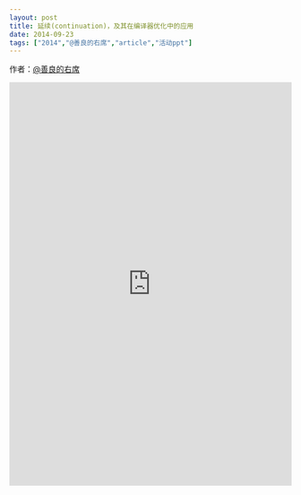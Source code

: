 ```yaml
---
layout: post
title: 延续(continuation)，及其在编译器优化中的应用
date: 2014-09-23
tags: ["2014","@善良的右席","article","活动ppt"]
---
```


作者：[@善良的右席](http://weibo.com/u/2059648327)

<embed src="http://greenteajug.github.io/images/GreenTeaJUG-youxi-2014-9-25.pdf" type="application/pdf" height="720" width="100%" />
